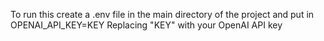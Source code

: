 To run this create a .env file in the main directory of the project and put in
OPENAI_API_KEY=KEY
Replacing "KEY" with your OpenAI API key